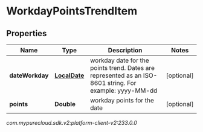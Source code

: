 # WorkdayPointsTrendItem


## Properties

| Name | Type | Description | Notes |
| ------------ | ------------- | ------------- | ------------- |
| **dateWorkday** | [**LocalDate**](LocalDate) | workday date for the points trend. Dates are represented as an ISO-8601 string. For example: yyyy-MM-dd |  [optional] |
| **points** | **Double** | workday points for the date |  [optional] |




_com.mypurecloud.sdk.v2:platform-client-v2:233.0.0_
